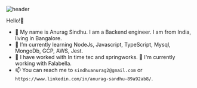 ![header](https://www.yoh.com/hs-fs/hubfs/Stock%20images/Thoughtful%20young%20programmer%20coding%20on%20computer%20in%20the%20evening%20at%20home-1.jpeg?width=350&name=Thoughtful%20young%20programmer%20coding%20on%20computer%20in%20the%20evening%20at%20home-1.jpeg)

Hello!👋
- 👀 My name is Anurag Sindhu. I am a Backend engineer. I am from India, living in Bangalore.
- 🌱 I’m currently learning NodeJs, Javascript, TypeScript, Mysql, MongoDb, GCP, AWS, Jest.
- 💞️ I have worked with In time tec and springworks. 👀 I'm currently working with Falabella.
- 📫 You can reach me to `sindhuanurag2@gmail.com` or `https://www.linkedin.com/in/anurag-sandhu-89a92ab8/`.

<!---
anurag8867/anurag8867 is a ✨ special ✨ repository because its `README.md` (this file) appears on your GitHub profile.
You can click the Preview link to take a look at your changes.
--->
